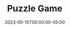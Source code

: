 ---
layout: ext_single
title: Puzzle Game
slug: puzzle-game
desc: Transform any OBS source into a puzzle game for your viewers.
category: games 
date: '2023-05-15T00:00:00-05:00'
permalink: extensions/games/:slug
download_url: https://christinak.itch.io/sammi-puzzle-game
developer_name: Christina K.
developer_url: https://christinak.itch.io
icon_local: puzzle_game.png
trailer: https://www.youtube.com/embed/fL8GVWe1bv8
screenshots_local: puzzle_game_ss0.png, puzzle_game_ss.png, puzzle_game_ss2.png, puzzle_game_ss3.png
version: 2.0
sammi_version: Any
platform: Any
overview: |
    **Unleash the fun with the Puzzle Game extension! Transform any OBS source into an interactive game where your viewers swap pieces to solve the puzzle, right from the chat!** 

    Whether you're away from your screen or looking for a fresh way to engage with your audience, this is the perfect tool. Create a captivating puzzle from any scene or source instantly!

    **Seamless Setup**  
    Creating a new puzzle is as easy as 1-2-3! Select an OBS source, set the desired difficulty, and voila! The extension does the rest, automatically generating a new scene with all the pieces and their coordinates.  
    Just hit the 'Start' button and let the fun begin! (In some instances, minor adjustments to the size/position of the nested scene might be necessary.)

    [video](https://www.youtube.com/embed/t-nGpUvbRZk)[/video]

    **Unlimited Puzzle Scenes**  
    Why limit the fun to one scene? Create puzzles for multiple sources or scenes! Switch between them as you wish, based on your current scene!

    **Ultimate Customization**  
    Personalize your puzzle game to your taste! Choose the grid size for puzzle difficulty, tailor the borders and margins between pieces, select a font for coordinates, and handpick colors for every element!

    [video](https://www.youtube.com/embed/swqONhTFmPE)[/video]
    [video](https://www.youtube.com/embed/4rSH2JZqyzg)[/video]

    **Animated Fun and Sound Effects**  

    Watch as the puzzle pieces shuffle and move in smooth animations! Enjoy optional sound effects or swap them out with your personal favorites!

    **Automatic Winner Announcements**  
    The game knows when the puzzle is solved, and it even keeps a tally of which viewer correctly placed the most pieces!

    **Reshuffle and Surrender Commands**  
    You and your mods have the power to reshuffle or auto-solve the puzzle anytime.

    **Leaderboard**  
    Track the champions of your Puzzle games with a fully automatic leaderboard for current and past games.

    *Here's a sneak peek of the Puzzle Game extension in action, thanks to JimmyPotatoTV!*
    [video](https://clips.twitch.tv/embed?clip=CrepuscularAmazingSwanPlanking-PYMJJkW5M5i1SkEw&parent=sammi.solutions)[/video]
setup: |
    ##### Getting Started

    Check out a quick setup guide:
    [video](https://www.youtube.com/embed/xQS24mKv-dU)[/video]

    1. Ensure SAMMI is updated to the latest version. Make sure it's connected to OBS and Bridge.
        <div class="alert alert-warning mt-2" role="alert">Please note that this extension requires OBS Websocket 5.</div>
    2. Ensure the following OBS plugins are installed: 
        - OBS Shader Filter: version 1.21^ [Download](https://github.com/exeldro/obs-shaderfilter/releases)
        - Source Copy: version 0.2.2^ [Download](https://obsproject.com/forum/resources/source-copy.1261/)
        - Move Transition: version 2.4.4^ [Download](https://obsproject.com/forum/resources/move-transition.913/)
    3. Install the extension. Follow the [Extension Install Guide](https://sammi.solutions/extensions/install) for help.
    4. In the Puzzle Game premade deck (added after extension installation), modify the red INIT button:
        - `OBSWS Name`: The name of your OBS, to be used for this extension (matching the name in the SAMMI-OBS Connections menu). By default, it's 'Main'.
        - `OBSWS Port`: The OBS port for this extension (matching the one in the SAMMI-OBS Connections menu). Default is 4455.
        - `OBSWS Password`: Your OBS password, if set (matching the one in the SAMMI-OBS Connections menu).
    5. Save the changes and click the button.

    <div class="alert alert-info" role="alert">This extension sends error logs for uncaught errors to Rollbar automatically. All sensitive data is cleaned, and only the error and its origin are logged. This is to enhance the extension's performance and help me fix any bugs. Opt out via the Bridge - Puzzle Game tab.</div>

    ##### Creating a New Puzzle

    1. Modify the blue 'Create New Puzzle' button:
        - Fill out all required boxes:
            - `New Puzzle Scene Name`: A new name for your puzzle scene.
            - `Source Name`: The source for your puzzle.
            - `Scene Name`: The scene where your puzzle source is located.
            - `Rows`: The number of rows your puzzle should have, with a maximum of 26.
            - `Columns`: The number of columns your puzzle should have.
        - (Optional) Fill out the optional boxes:
            - `Border`: If you want a border around every piece.
            - `Border Thickness`: Border thickness in pixels. Adjust this if your puzzle scene is resized.
            - `Border Color`: Border color. Choose from the color picker.
            - `Text Size`: Size of the puzzle text coordinates. Adjust this if your source is significantly resized.
            - `Text Font`: Font of the puzzle text coordinates. Example: Comic Sans MS.
            - `Text Color`: Color of the puzzle text coordinates. Choose from the color picker.
            - `Outline`: If you want to show a puzzle text outline.
            - `Outline Thickness`: Puzzle text outline thickness. Adjust this based on font size and scene size.
            - `Outline Color`: Puzzle text outline color. Choose from the color picker.
    2. Save the changes and click the button.

    ##### Starting a New Puzzle Game

    <div class="alert alert-warning" role="alert">Before this step, ensure you've already created the puzzle game with the 'Create New Puzzle' button.</div>

    1. Modify the green 'Start Game' button:
        - `Puzzle Scene Name`: The puzzle scene you want to start the game on. This is the scene added with the 'Create' button.
        - `Sounds Enabled`: If you want to enable sounds when pieces are shuffled/moved.
        - `Shuffle Pieces to Mid`: If you want the pieces to first gather in the middle and then spread out when shuffling.
    2. Click the button (or add a Twitch chat trigger to the button, like '!puzzle start').
    3. A new game begins! Your chosen OBS source for the puzzle scene will be hidden and replaced with the puzzle scene. The puzzle will shuffle instantly, ready for your viewers to start playing.

    ##### Shuffling Puzzle Game

    Click the 'Shuffle Puzzle' button. It only works when a puzzle game is already in progress.

    ##### Moving Puzzle Piece

    By default, the chat trigger to move a puzzle piece is '!Puzzle move * to *'.  
    You can customize the button trigger, but don't forget to adjust the block inside the button that manages trigger data. Within the button, you can customize chat messages for when a piece is moved, an incorrect coordinate is given, or when the puzzle is solved.

    ##### Solving Puzzle

    Press the 'Solve Puzzle' button to instantly complete the current puzzle game.  
    Inside the button, check `Reset All` if you want this command to also reset all puzzle variables and clear the current puzzle game's leaderboard. Otherwise, you'll need to manually press the 'Reset Puzzle' button afterwards.

    ##### Resetting Puzzle

    Press the 'Reset Puzzle' button to reset the puzzle. This will reset all puzzle variables and clear the current puzzle game's leaderboard.

    ##### Viewing Leaderboard

    You can view the current leaderboard using the 'Leaderboard' button. Press it once to post the current leaderboard in your chat.  
    This is all managed automatically, including saving the user who made the most correct moves in the last puzzle game.  
    The leaderboard is saved into `puzzle_leaderboard.csv` file in your `SAMMI/Ext/Puzzle_Game` folder for each completed game, along with the username who made the most correct moves.  
    Please avoid manually editing the file.

    ##### Customizing Puzzle Sounds

    Within this button, you can modify the puzzle sounds for when you shuffle the puzzle, move a piece, and when the puzzle game is solved.
testers:
privacy_collect: false
---
